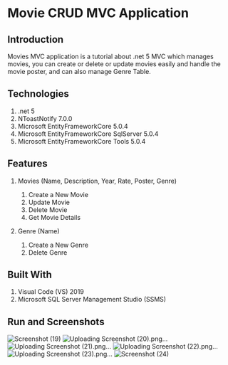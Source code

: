 # Movie CRUD MVC Application

## Introduction
Movies MVC application is a tutorial about .net 5 MVC which manages movies, you can create or delete or update movies easily and handle the movie poster, and can also manage Genre Table.

## Technologies
1) .net 5
2) NToastNotify 7.0.0
4) Microsoft EntityFrameworkCore 5.0.4
5) Microsoft EntityFrameworkCore SqlServer 5.0.4
6) Microsoft EntityFrameworkCore Tools 5.0.4

## Features
1) Movies (Name, Description, Year, Rate, Poster, Genre)
      1) Create a New Movie
      2) Update Movie
      3) Delete Movie
      4) Get Movie Details

2) Genre (Name)
      1) Create a New Genre
      2) Delete Genre


## Built With
1) Visual Code (VS) 2019
2) Microsoft SQL Server Management Studio (SSMS)

## Run and Screenshots

![Screenshot (19)](https://github.com/EssamSheriff/MovieCRUD_MVC/assets/72581790/d42df1c8-5411-437a-907e-28c5fa4fb745)
![Uploading Screenshot (20).png…]()
![Uploading Screenshot (21).png…]()
![Uploading Screenshot (22).png…]()
![Uploading Screenshot (23).png…]()
![Screenshot (24)](https://github.com/EssamSheriff/MovieCRUD_MVC/assets/72581790/740909d0-91f0-4b98-8bca-cdc419fc00f3)





